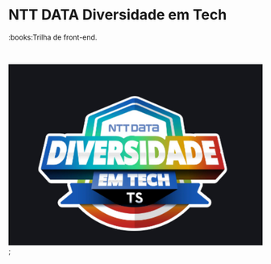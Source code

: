 # NTT DATA Diversidade em Tech
 <p>:books:Trilha de front-end.</p> <br>

![review](./image/readme.png);